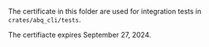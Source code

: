 The certificate in this folder are used for integration tests in
`crates/abq_cli/tests`.

The certifiacte expires September 27, 2024.

